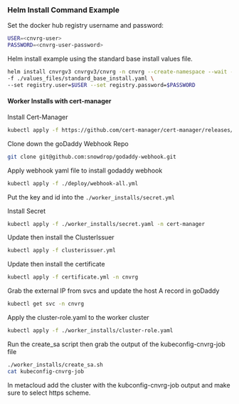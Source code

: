 ### Helm Install Command Example

Set the docker hub registry username and password:

```bash
USER=<cnvrg-user>
PASSWORD=<cnvrg-user-password>
```

Helm install example using the standard base install values file.

```bash
helm install cnvrgv3 cnvrgv3/cnvrg -n cnvrg --create-namespace --wait --timeout 1000s \
-f ./values_files/standard_base_install.yaml \
--set registry.user=$USER --set registry.password=$PASSWORD
```

#### Worker Installs with cert-manager
Install Cert-Manager

```bash
kubectl apply -f https://github.com/cert-manager/cert-manager/releases/download/v1.8.2/cert-manager.yaml
```

Clone down the goDaddy Webhook Repo

```bash
git clone git@github.com:snowdrop/godaddy-webhook.git
```

Apply webhook yaml file to install godaddy webhook

```bash
kubectl apply -f ./deploy/webhook-all.yml
```

Put the key and id into the ``./worker_installs/secret.yml``

Install Secret

```bash
kubectl apply -f ./worker_installs/secret.yaml -n cert-manager
```

Update then install the ClusterIssuer

```bash
kubectl apply -f clusterissuer.yml
```


Update then install the certificate

```bash
kubectl apply -f certificate.yml -n cnvrg
```

Grab the external IP from svcs and update the host A record in goDaddy

```bash
kubectl get svc -n cnvrg
```

Apply the cluster-role.yaml to the worker cluster

```bash
kubectl apply -f ./worker_installs/cluster-role.yaml
```

Run the create_sa script then grab the output of the kubeconfig-cnvrg-job file

```bash
./worker_installs/create_sa.sh
cat kubeconfig-cnvrg-job
```

In metacloud add the cluster with the kubconfig-cnvrg-job output and make sure to select https scheme.
